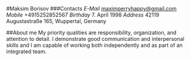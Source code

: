 #Maksim Borisov
###Contacts
*E-Mail* maximperryhappy@gmail.com
*Mobile* +4915252852567
*Birthday* 7. April 1998
*Address* 42119 Augustastraße 165, Wuppertal, Germany

##About me
My priority qualities are responsibility, organization, and attention to detail. I demonstrate good communication and interpersonal skills and I am capable of working both independently and as part of an integrated team.

